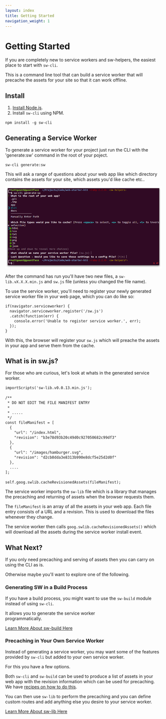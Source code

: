 ```yaml
---
layout: index
title: Getting Started
navigation_weight: 1
---
```


# Getting Started

If you are completely new to service workers and sw-helpers,
the easiest place to start with `sw-cli`.

This is a command line tool that can build a service
worker that will precache the assets for your site so that
it can work offline.

## Install

1. [Install Node.js](https://nodejs.org/en/).
2. Install `sw-cli` using NPM.

```
npm install -g sw-cli
```

## Generating a Service Worker

To generate a service worker for your project just run
the CLI with the 'generate:sw' command in the root of
your poject.

```
sw-cli generate:sw
```

This will ask a range of questions about your web app like
which directory contains the assets for your site, which assets
you'd like cache etc..

![Screenshot of the sw-cli command.](./images/sw-cli-questions.png)

After the command has run you'll have two new files, a
`sw-lib.vX.X.X.min.js` and `sw.js` file (unless you changed
the file name).

To use the service worker, you'll need to register your
newly generated service worker file in your web page,
which you can do like so:

```
if(navigator.serviceworker) {
  navigator.serviceworker.register('/sw.js')
  .catch(function(err) {
    console.error('Unable to register service worker.', err);
  });
}
```

With this, the browser will register your `sw.js` which
will preache the assets in your app and serve them
from the cache.

## What is in sw.js?

For those who are curious, let's look at whats in the
generated service worker.

```
importScripts('sw-lib.v0.0.13.min.js');

/**
 * DO NOT EDIT THE FILE MANIFEST ENTRY
 *
 * .....
 */
const fileManifest = [
  {
    "url": "/index.html",
    "revision": "b3e78d93b20c49d0c927050682c99df3"
  },
  {
    "url": "/images/hamburger.svg",
    "revision": "d2cb0dda3e8313b990e8dcf5e25d2d0f"
  },
  ....
];

self.goog.swlib.cacheRevisionedAssets(fileManifest);
```

The service worker imports the `sw-lib` file which is
a library that manages the precaching and returning
of assets when the browser requests them.

The `fileManifest` is an array of all the assets in your
web app. Each file entry consists of a URL and a revision.
This is used to download the files whenever they change.

The service worker then calls
`goog.swlib.cacheRevisionedAssets()` which will download
all the assets during the service worker install event.

## What Next?

If you only need precaching and serving of assets then
you can carry on using the CLI as is.

Otherwise maybe you'll want to explore one of the following.

### Generating SW in a Build Process

If you have a build process, you might want to use the
`sw-build` module instead of using `sw-cli`.

It allows you to generate the service worker  
programmatically.

[Learn More About sw-build Here](.)

### Precaching in Your Own Service Worker

Instead of generating a service worker, you may want some
of the features provided by `sw-cli` but added to your
own service worker.

For this you have a few options.

Both `sw-cli` and `sw-build` can be used to produce a
list of assets in your web app with the revision
information which can be used for precaching. We have
[recipes on how to do this](.).

You can then use `sw-lib` to perform the precaching and
you can define custom routes and add anything else you
desire to your service worker.

[Learn More About sw-lib Here](.)
